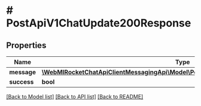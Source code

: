 # # PostApiV1ChatUpdate200Response

## Properties

Name | Type | Description | Notes
------------ | ------------- | ------------- | -------------
**message** | [**\WebMIRocketChatApiClientMessagingApi\Model\PostApiV1ChatUpdate200ResponseMessage**](PostApiV1ChatUpdate200ResponseMessage.md) |  | [optional]
**success** | **bool** |  | [optional]

[[Back to Model list]](../../README.md#models) [[Back to API list]](../../README.md#endpoints) [[Back to README]](../../README.md)
